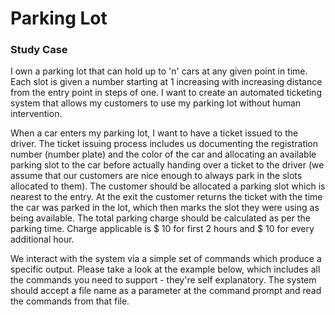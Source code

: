 # Parking Lot

### Study Case

I own a parking lot that can hold up to 'n' cars at any given point in time. Each slot is given a number starting at 1 increasing with increasing distance from the entry point in steps of one. I want to create an automated ticketing system that allows my customers to use my parking lot without human intervention.

When a car enters my parking lot, I want to have a ticket issued to the driver. The ticket issuing process includes us documenting the registration number (number plate) and the color of the car and allocating an available parking slot to the car before actually handing over a ticket to the driver (we assume that our customers are nice enough to always park in the slots allocated to them). The customer should be allocated a parking slot which is nearest to the entry. At the exit the customer returns the ticket with the time the car was parked in the lot, which then marks the slot they were using as being available. The total parking charge should be calculated as per the parking time. Charge applicable is $ 10 for first 2 hours and $ 10 for every additional hour.

We interact with the system via a simple set of commands which produce a specific output. Please take a look at the example below, which includes all the commands
you need to support - they're self explanatory. The system should accept a file name as a parameter at the command prompt and read the commands from that file.